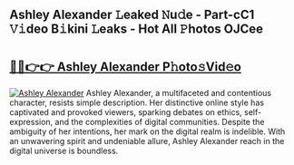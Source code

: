 ## Ashley Alexander 𝙻eaked 𝙽u𝚍e - Part-cC1 𝚅𝚒deo B𝚒kini 𝙻eaks - Hot All 𝙿hotos OJCee

# <h2><a href="http://ld2tq1v.urlbe.top/?page=Ashley+Alexander">🔗🔗👉👉 Ashley Alexander P𝚑oto𝚜Vid𝚎o</a></h2>

[![Ashley Alexander](https://i.imgur.com/eBuTRDB.gif)](http://ld2tq1v.urlbe.top/?page=Ashley+Alexander)
Ashley Alexander, a multifaceted and contentious character, resists simple description. Her distinctive online style has captivated and provoked viewers, sparking debates on ethics, self-expression, and the complexities of digital communities. Despite the ambiguity of her intentions, her mark on the digital realm is indelible. With an unwavering spirit and undeniable allure, Ashley Alexander reach in the digital universe is boundless.
